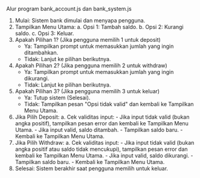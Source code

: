 Alur program bank_account.js dan bank_system.js

1. Mulai: Sistem bank dimulai dan menyapa pengguna.
2. Tampilkan Menu Utama:
    a. Opsi 1: Tambah saldo.
    b. Opsi 2: Kurangi saldo.
    c. Opsi 3: Keluar.
3. Apakah Pilihan 1? (Jika pengguna memilih 1 untuk deposit)
    - Ya: Tampilkan prompt untuk memasukkan jumlah yang ingin ditambahkan.
    - Tidak: Lanjut ke pilihan berikutnya.
4. Apakah Pilihan 2? (Jika pengguna memilih 2 untuk withdraw)
    - Ya: Tampilkan prompt untuk memasukkan jumlah yang ingin dikurangi.
    - Tidak: Lanjut ke pilihan berikutnya.
5. Apakah Pilihan 3? (Jika pengguna memilih 3 untuk keluar)
    - Ya: Tutup sistem (Selesai).
    - Tidak: Tampilkan pesan "Opsi tidak valid" dan kembali ke Tampilkan Menu Utama.
6. Jika Pilih Deposit:
     a. Cek validitas input:
        - Jika input tidak valid (bukan angka positif), tampilkan pesan error dan kembali ke Tampilkan Menu Utama.
        - Jika input valid, saldo ditambah.
        - Tampilkan saldo baru.
        - Kembali ke Tampilkan Menu Utama.
7. Jika Pilih Withdraw:
    a. Cek validitas input:
        - Jika input tidak valid (bukan angka positif atau saldo tidak mencukupi), tampilkan pesan error dan kembali ke Tampilkan Menu Utama.
        - Jika input valid, saldo dikurangi.
        - Tampilkan saldo baru.
        - Kembali ke Tampilkan Menu Utama.
8. Selesai: Sistem berakhir saat pengguna memilih untuk keluar.
